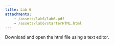 ```yaml
---
title: Lab 6
attachments:
    - /assets/lab6/lab6.pdf
    - /assets/lab6/starterHTML.html
---
```


Download and open the html file using a text editor.
